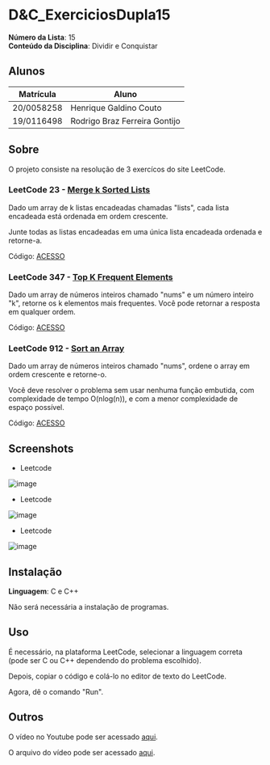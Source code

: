 # D&C_ExerciciosDupla15

**Número da Lista**: 15<br>
**Conteúdo da Disciplina**: Dividir e Conquistar<br>

## Alunos
|Matrícula | Aluno |
| -- | -- |
| 20/0058258  |  Henrique Galdino Couto |
| 19/0116498  |  Rodrigo Braz Ferreira Gontijo |

## Sobre 
O projeto consiste na resolução de 3 exercícos do site LeetCode.

### LeetCode 23 - [Merge k Sorted Lists](https://leetcode.com/problems/merge-k-sorted-lists/)
Dado um array de k listas encadeadas chamadas "lists", cada lista encadeada está ordenada em ordem crescente.

Junte todas as listas encadeadas em uma única lista encadeada ordenada e retorne-a.<br>

Código: [ACESSO](/codigos/23.cpp)<br>

### LeetCode 347 - [Top K Frequent Elements](https://leetcode.com/problems/top-k-frequent-elements/)
Dado um array de números inteiros chamado "nums" e um número inteiro "k", retorne os k elementos mais frequentes. Você pode retornar a resposta em qualquer ordem.<br>

Código: [ACESSO](/codigos/347.c)<br>

### LeetCode 912 - [Sort an Array](https://leetcode.com/problems/sort-an-array/)
Dado um array de números inteiros chamado "nums", ordene o array em ordem crescente e retorne-o. 

Você deve resolver o problema sem usar nenhuma função embutida, com complexidade de tempo O(nlog(n)), e com a menor complexidade de espaço possível.<br>

Código: [ACESSO](/codigos/912.c)<br>
## Screenshots

* Leetcode 

![image](/assets/.png)

* Leetcode 

![image](/assets/.png)

* Leetcode 

![image](/assets/.png)
## Instalação 
**Linguagem**: C e C++<br>

Não será necessária a instalação de programas.

## Uso 

É necessário, na plataforma LeetCode, selecionar a linguagem correta (pode ser C ou C++ dependendo do problema escolhido).<br>

Depois, copiar o código e colá-lo no editor de texto do LeetCode.<br>

Agora, dê o comando "Run".

## Outros 

O vídeo no Youtube pode ser acessado [aqui](). 

O arquivo do vídeo pode ser acessado [aqui]().




